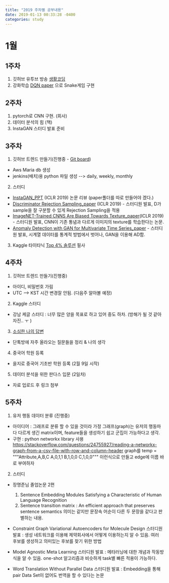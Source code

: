 ```yaml
---
title: "2019 주차별 공부내용"
date: 2019-01-13 00:33:28 -0400
categories: study
---
```


# 1월 
## 1주차 
1) 깃허브 유투브 방송 [생활코딩][life_coding] 
2) 강화학습 [DQN paper][DQN] 으로 Snake게임 구현

## 2주차
1) pytorch로 CNN 구현. (회사)
2) 데이터 분석의 힘 (책)
3) InstaGAN 스터디 발표 준비

## 3주차
1) 깃허브 트렌드 만들기(진행중 - [Git board][gitboard]) 
 - Aws Maria db 생성
 - jenkins(배치)용 python 파일 생성 --> daily, weekly, monthly 
 
2) 스터디
 - [InstaGAN_PPT][InstaGAN] (ICLR 2019) 논문 리뷰 (paper폴더를 따로 만들어야 겠다.)
 - [Discriminator Rejection Sampling_paper][DRS] (ICLR 2019) - 스터디원 발표, D가 sample을 잘 구분할 수 있게 Rejection Sampling을 적용
 - [ImageNET-Trained CNNS Are Biased Towards Texture_paper][CNN_Texture](ICLR 2019) - 스터디원 발표, CNN이 기존 통념과 다르게 이미지의 texture를 학습한다는 논문.
 - [Anomaly Detection with GAN for Multivariate Time Series_paper][ADGAN_time] - 스터디원 발표, 시계열 데이터를 통계적 방법에서 벗어나, GAN을 이용해 AD함.
 
 3) Kaggle 타이타닉 [Top 4% 솔루션][Top4] 필사
 
## 4주차
1) 깃허브 트렌드 만들기(진행중)
 - 아이디, 비밀번호 가림
 - UTC --> KST 시간 변경잘 안됨. (다음주 알아볼 예정)

2) Kaggle 스터디
 - 강남 케글 스터디 : 너무 많은 양을 목표로 하고 있어 중도 하차. (방해가 될 것 같아 자진.. ㅜ )

3) [소심한 나의 답변][소심한]
 - 단톡방에 자주 올라오는 질문들을 정리 & 나의 생각

4) 중국어 학원 등록
 - 을지로 중국어 기초반 학원 등록 (2월 9일 시작)

5) 데이터 분석을 위한 판다스 입문 (2일차)
 - 자료 업로드 후 링크 첨부
 
## 5주차 

1) 유저 행동 데이터 분류 (진행중)
 - 아이디어 : 그래프로 분류 할 수 있을 것이라 가정
              그래프(graph)는 유저의 행동마다 다르게 생긴 matrix이며, feature들을 생성하기 쉽고 군집이 가능하다고 생각.
 - 구현 : python networkx library 사용
https://stackoverflow.com/questions/24755927/reading-a-networkx-graph-from-a-csv-file-with-row-and-column-header
graph를 temp = """Attribute,A,B,C
A,0,1,1
B,1,0,0
C,1,0,0""" 이런식으로 만들고 edge에 이름 바로 부여하자

2) 스터디
 - 장명준님 졸업논문 2편
   1. Sentence Embedding Modules Satisfying a Characteristic of Human Language Recognition
   2. Sentence transition matrix : An efficient approach that preserves sentence semantics
   의미는 같지만 문장속 어순이 다른 두 문장을 같다고 판별하는 내용. 
 
 - Constraint Graph Variational Autoencoders for Molecule Design
   스터디원 발표 : 생성 네트워크를 이용해 제약회사에서 어떻게 이용하는지 알 수 있음. 여러 후보를 생성하고 의미있는 후보를 찾기 위한 방법
   
 - Model Agnostic Meta Learning
   스터디원 발표 : 메타러닝에 대한 개념과 작동방식을 알 수 있음. one-shot 알고리즘과 비슷하게 task별 빠른 적용이 가능하다.
   
 - Word Translation Without Parallel Data
   스터디원 발표 : Embedding을 통해 pair Data Set이 없어도 번역을 할 수 있다는 논문
   

[life_coding]:https://www.youtube.com/watch?v=2C0J0wmEFos
[DQN]: https://github.com/eat-toast/Snake-Reinforcement-Deep-Q-Learning
[InstaGAN]: https://drive.google.com/file/d/1opFn0Y10vhaCueyS2NKg2OjHrMMRg65w/view?usp=sharing
[DRS]: https://arxiv.org/abs/1810.06758\
[CNN_Texture]: https://openreview.net/forum?id=Bygh9j09KX
[ADGAN_time]: https://arxiv.org/abs/1809.04758
[gitboard]: https://github.com/PuzzleLeaf/Gitboard
[Top4]: https://www.kaggle.com/yassineghouzam/titanic-top-4-with-ensemble-modeling
[소심한]: https://github.com/eat-toast/eat-toast.github.io/blob/master/_posts/2019-02-01-%20소심한%20나의%20답장.md
